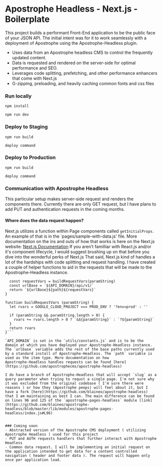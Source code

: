 # Apostrophe Headless -  Next.js - Boilerplate
This project builds a performant Front-End application to be the public face of your JSON API. The initial intent was for it to work seamlessly with a deployment of Apostrophe using the Apostrophe-Headless plugin.
- Uses data from an Apostrophe headless CMS to control the frequently updated content.
- Data is requested and rendered on the server-side for optimal performance and SEO.
- Leverages code splitting, prefetching, and other performance enhancers that come with Next.js
- G-zipping, preloading, and heavily caching common fonts and css files

### Run locally
```
npm install
```

```
npm run dev
```

### Deploy to Staging
```
npm run build
```

```
deploy command
```

### Deploy to Production
```
npm run build
```

```
deploy command
```


### Communication with Apostrophe Headless
This particular setup makes server-side request and renders the components there. Currently there are only GET request, but I have plans to add PUT and authentication requests in the coming months.

#### Where does the data request happen?
Next.js utilizes a function within Page components called `getInitialProps`. An example of that is in the `pages/sample-with-data.js' file. More documentation on the ins and outs of how that works is here on the Next.js website: [Next.js Documentation](https://nextjs.org/docs/#fetching-data-and-component-lifecycle) 
If you aren't familliar with React.js and/or it's component lifecycle, I would suggest brushing up on that before you dive into the wonderful perks of Next.js
That said, Next.js kind of handles a lot of the hardships with code splitting and request handling. 
I have created a couple of helper functions to aid in the requests that will be made to the Apostrophe-Headless instance.

```function getAPIUrl (path, paramString) {
  const requestVars = buildRequestVars(paramString)
  const urlBase = `${API_DOMAIN}/api/v1/`
  return `${urlBase}${path}${requestVars}`
}

function buildRequestVars (paramString) {
  let rvars = GOOGLE_CLOUD_PROJECT === PROD_ENV ? '?env=prod' : ''

  if (paramString && paramString.length > 0) {
    rvars += rvars.length > 0 ? `&${paramString}` : `?${paramString}`
  }
  return rvars
}```

`API_DOMAIN` is set in the `utils/constants.js` and is to be the domain at which you have deployed your Apostrophe-Headless instance. The `urlbase` variable adds the rest of the base paths currently used by a standard install of Apostrophe-Headless. The `path` variable is used as the item type. More documentation on how 
Apostrophe-Headless handles requests can be found [here](https://github.com/apostrophecms/apostrophe-headless)

I do have a branch of Apostrophe-Headless that will accept `slug` as a query parameter when trying to requst a single page. I'm not sure why it was excluded from the original codebase ( I'm sure there were reasons ) or how they (Apostrophe peeps) will feel about it, but I have a fork [here](https://github.com/blaineo/apostrophe-headless) that I am maintaining as best I can. The main difference can be found on lines 96 and 125 of the `apostrophe-pages-headless` module [link](https://github.com/blaineo/apostrophe-headless/blob/master/lib/modules/apostrophe-pages-headless/index.js#L96)


### Coming soon
- Abstracted version of the Apostrophe CMS deployment ( utilizing Apostrophe Headless ) used for this project
- PUT and AUTH requests handlers that further interact with Apostrophe Headless
- Common data request. I will be implementing an initial request on the application intended to get data for a content controlled navigation ( header and footer data ). The request will happen only once per application load.